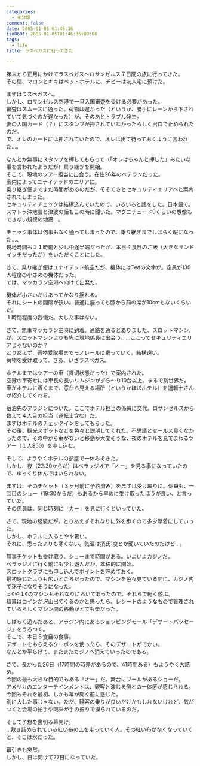 ```yaml
---
categories:
  - 未分類
comment: false
date: 2005-01-05 01:46:36
iso8601: 2005-01-05T01:46:36+09:00
tags:
  - life
title: ラスベガスに行ってきた

---
```


<div class="entry-body">
  <p>年末から正月にかけてラスベガス〜ロサンゼルス７日間の旅に行ってきた。<br />
    その間、マロンとキキはペットホテルに、チビーは友人宅に預けた。</p>

  <p>まずはラスベガスへ。<br />
    しかし、ロサンゼルス空港で一旦入国審査を受ける必要があった。<br />
    審査はスムーズに通った。荷物は遅かった（というか、勝手にレーンから下されていて気づくのが遅かった）が、そのあとトラブル発生。<br />
    妻の入国カード（？）にスタンプが押されていなかったらしく出口で止められたのだ。<br />
    で、オレのカードには押されていたので、オレは出て待っておくように言われた…。</p>

  <p>なんとか無事にスタンプを押してもらって（「オレはちゃんと押した」みたいな事を言われたようだが）乗り継ぎを開始。<br />
    そこで、現地のツアー担当に出会う。在住26年のベテランだった。<br />
    案内によってユナイテッドのエリアに。<br />
    乗り継ぎ便までまだ時間があるのだが、そそくさとセキュリティエリアへと案内されてしまった。<br />
    セキュリティチェックは結構込んでいたので、いろいろと話をした。日本語で。<br />
    スマトラ沖地震と津波の話もこの時に聞いた。マグニチュード9くらいの想像もできない規模の地震…。</p>

  <p>チェック事体は何事もなく通ってしまったので、乗り継ぎまでしばらく暇になった…。<br />
    現地時間も１１時前と少し中途半端だったが、本日４食目のご飯（大きなサンドイッチだったが）をいただくことにした。</p>

  <p>さて、乗り継ぎ便はユナイテッド航空だが、機体にはTedの文字が。定員が130人程度の小さめの機体だった。<br />
    では、マッカラン空港へ向けて出発だ。</p>

  <p>機体が小さいだけあってかなり揺れる。<br />
    それにシートの間隔が狭い。普通に座っても膝から前の席が10cmもないくらいだ。<br />
    １時間程度の我慢だ。大した事はない。</p>

  <p>さて、無事マッカラン空港に到着。通路を通るとありました、スロットマシン。<br />
    が、スロットマシンよりも先に現地係員に出会う。…ここってセキュリティエリアじゃないのか？<br />
    とりあえず、荷物受取場までモノレールに乗っていく。結構遠い。<br />
    荷物を受け取って、さあ、いざラスベガス。</p>

  <p>ホテルまではツアーの車（貸切状態だった）で案内された。<br />
    空港の車寄せには車長の長いリムジンがずら〜り10台以上。まるで別世界だ。<br />
    車がホテルに着くまで、窓から見える場所（というかほぼホテル）を運転士さんが紹介してくれる。</p>

  <p>宿泊先のアラジンについた。ここでホテル担当の係員に交代。ロサンゼルスから数えて４人目の担当（運転士含む）だ。<br />
    まずはホテルのチェックインをしてもらった。<br />
    その後、観光スポットなどを色々と説明してくれた。不思議とセールス臭くなかったので、その中から車がないと移動が大変そうな、夜のホテルを見てまわるツアー（１人$50）を申し込む。</p>

  <p>そして、ようやくホテルの部屋で一休みできた。<br />
    しかし、夜（22:30からだ）はベラッジオで「オー」を見る事になっていたので、ゆっくり休んではいられない。</p>

  <p>まずは、そのチケット（３ヶ月前に予約済み）をまずは受け取りに。係員も、一回目のショー（19:30からだ）もあるから早めに受け取ったほうが良い、と言っていた。<br />
    その係員は、同じ時刻に「<a href="http://www.mgmgrand.com/entertainment/ka-cirque-du-soleil-show.aspx">カー</a>」を見に行くといっていた。</p>

  <p>さて、現地の服装だが。とりあえずそれなりに外を歩くので多少厚着にしていった。<br />
    しかし、ホテルに入るとやや暑い。<br />
    それに、思ったよりも寒くない。気温は摂氏1度とか聞いていたのだけど…。</p>

  <p>無事チケットも受け取り、ショーまで時間がある。いよいよカジノだ。<br />
    ベラッジオに行く前にも少し遊んだが、本格的に開始。<br />
    スロットクラブにも申し込んでポイントを貯めておく。<br />
    最初感じたよりも広いところだったので、マシンを色々見ている間に、カジノ内で迷子になりそうになった。<br />
    ５&cent;や１&cent;のマシンもそれなりにおいてあったので、それらで軽く遊ぶ。<br />
    精算はコインが沢山出てくるのかと思ったら、レシートのようなもので管理されているらしくマシン間の移動がとても楽だった。</p>

  <p>しばらく遊んだあと、アラジン内にあるショッピングモール「デザートパッセージ」をうろつく。<br />
    そこで、本日５食目の食事。<br />
    デザートをもらえるクーポンを使ったら、そのデザートがでかい。<br />
    なんとか平らげて、またまたカジノへ消えていったのである。</p>

  <p>さて、長かった26日（17時間の時差があるので、41時間ある）もようやく大詰め。<br />
    今回の最も大きな目的でもある「オー」だ。舞台にプールがあるショーだ。<br />
    アメリカのエンターテインメントは、観客と演じる側との一体感が感じられる。今回もそれを最初、しかも幕が開く前に感じた。<br />
    別に大した事じゃない。ただ、観客の乗りが良いだけかもしれないけれど、気がつくと会場の拍手や喝采が手の振りで操られているのだ。</p>

  <p>そして予想を裏切る幕開け。<br />
    …敷き詰められている紅い布の上を走っていく人。その紅い布がなくなっていくと、そこは水だった。</p>

  <p>幕引きも突然。<br />
    しかし、日は開けて27日になっていた。</p>
</div>

